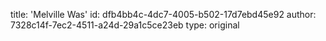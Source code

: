 title: 'Melville Was'
id: dfb4bb4c-4dc7-4005-b502-17d7ebd45e92
author: 7328c14f-7ec2-4511-a24d-29a1c5ce23eb
type: original
